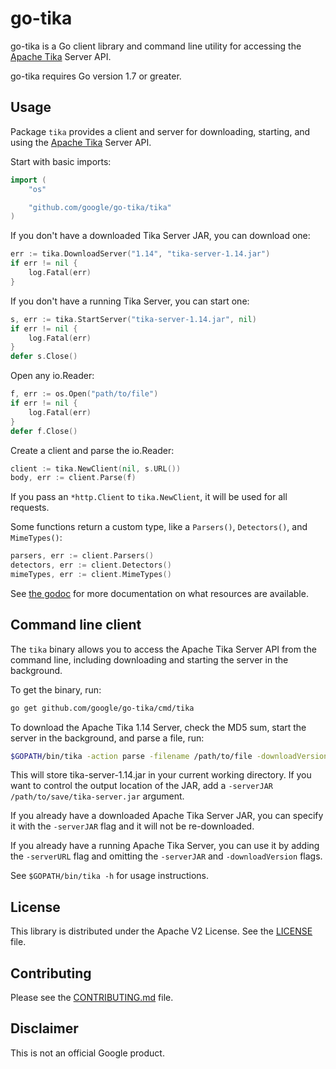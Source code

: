 # go-tika

go-tika is a Go client library and command line utility for accessing the [Apache Tika](http://tika.apache.org) Server API.

go-tika requires Go version 1.7 or greater.

## Usage
Package `tika` provides a client and server for downloading, starting, and using the [Apache Tika](http://tika.apache.org) Server API.

Start with basic imports:

```go
import (
	"os"

	"github.com/google/go-tika/tika"
)
```

If you don't have a downloaded Tika Server JAR, you can download one:

```go
err := tika.DownloadServer("1.14", "tika-server-1.14.jar")
if err != nil {
	log.Fatal(err)
}
```

If you don't have a running Tika Server, you can start one:

```go
s, err := tika.StartServer("tika-server-1.14.jar", nil)
if err != nil {
	log.Fatal(err)
}
defer s.Close()
```

Open any io.Reader:

```go
f, err := os.Open("path/to/file")
if err != nil {
	log.Fatal(err)
}
defer f.Close()
```

Create a client and parse the io.Reader:

```go
client := tika.NewClient(nil, s.URL())
body, err := client.Parse(f)
```

If you pass an `*http.Client` to `tika.NewClient`, it will be used for all requests.

Some functions return a custom type, like a `Parsers()`, `Detectors()`, and `MimeTypes()`:

```go
parsers, err := client.Parsers()
detectors, err := client.Detectors()
mimeTypes, err := client.MimeTypes()
```

See [the godoc](https://godoc.org/github.com/google/go-tika/tika) for more documentation on what resources are available.

## Command line client

The `tika` binary allows you to access the Apache Tika Server API from the command line, including downloading and starting the server in the background.

To get the binary, run:

```bash
go get github.com/google/go-tika/cmd/tika
```

To download the Apache Tika 1.14 Server, check the MD5 sum, start the server in the background, and parse a file, run:

```bash
$GOPATH/bin/tika -action parse -filename /path/to/file -downloadVersion 1.14
```

This will store tika-server-1.14.jar in your current working directory. If you want to control the output location of the JAR, add a `-serverJAR /path/to/save/tika-server.jar` argument.

If you already have a downloaded Apache Tika Server JAR, you can specify it with the `-serverJAR` flag and it will not be re-downloaded.

If you already have a running Apache Tika Server, you can use it by adding the `-serverURL` flag and omitting the `-serverJAR` and `-downloadVersion` flags.

See `$GOPATH/bin/tika -h` for usage instructions.

## License

This library is distributed under the Apache V2 License. See the [LICENSE](./LICENSE) file.

## Contributing

Please see the [CONTRIBUTING.md](./CONTRIBUTING.md) file.

## Disclaimer

This is not an official Google product.
